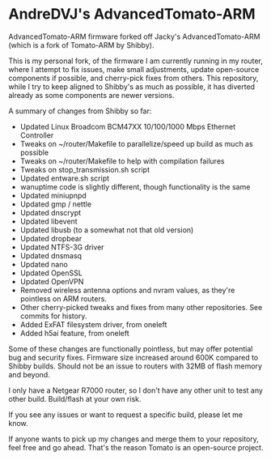 # AndreDVJ's AdvancedTomato-ARM #

AdvancedTomato-ARM firmware forked off Jacky's AdvancedTomato-ARM (which is a fork of Tomato-ARM by Shibby).

This is my personal fork, of the firmware I am currently running in my router, where I attempt to fix issues, make small adjustments, update open-source components if possible, and cherry-pick fixes from others.
This repository, while I try to keep aligned to Shibby's as much as possible, it has diverted already as some components are newer versions.

A summary of changes from Shibby so far:

* Updated Linux Broadcom BCM47XX 10/100/1000 Mbps Ethernet Controller
* Tweaks on ~/router/Makefile to parallelize/speed up build as much as possible
* Tweaks on ~/router/Makefile to help with compilation failures
* Tweaks on stop_transmission.sh script
* Updated entware.sh script
* wanuptime code is slightly different, though functionality is the same
* Updated miniupnpd
* Updated gmp / nettle
* Updated dnscrypt
* Updated libevent
* Updated libusb (to a somewhat not that old version)
* Updated dropbear
* Updated NTFS-3G driver
* Updated dnsmasq
* Updated nano
* Updated OpenSSL
* Updated OpenVPN
* Removed wireless antenna options and nvram values, as they're pointless on ARM routers.
* Other cherry-picked tweaks and fixes from many other repositories. See commits for history.
* Added ExFAT filesystem driver, from oneleft
* Added h5ai feature, from oneleft

Some of these changes are functionally pointless, but may offer potential bug and security fixes.
Firmware size increased around 600K compared to Shibby builds. Should not be an issue to routers with 32MB of flash memory and beyond.

I only have a Netgear R7000 router, so I don't have any other unit to test any other build. Build/flash at your own risk.

If you see any issues or want to request a specific build, please let me know.

If anyone wants to pick up my changes and merge them to your repository, feel free and go ahead. That's the reason Tomato is an open-source project.